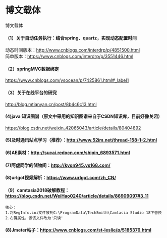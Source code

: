 # 博文载体
博文载体
#### （1）关于自动任务执行：结合spring、quartz，实现动态配置时间
动态时间版本：http://www.cnblogs.com/interdrp/p/4851500.html<br/>
简单版本：https://www.cnblogs.com/interdrp/p/3551446.html
#### （2）springMVC数据绑定
https://www.cnblogs.com/ysocean/p/7425861.html#_label1

#### （3）关于在线平台的研究
http://blog.mtianyan.cn/post/8b4c6c13.html

#### (4)java 知识图谱（原文中采用的知识图谱来自于CSDN知识库，目前好像关闭）
https://blog.csdn.net/weixin_42065043/article/details/80404892

#### (5)及时通讯站点学习（推荐）：http://www.52im.net/thread-158-1-2.html

#### (6)AE素材：http://sucai.redocn.com/shipin_6893571.html

#### (7)阿虚同学的储物间：http://kyon945.ys168.com/

#### (8)urlgot视频解析：https://www.urlgot.com/zh_CN/

#### （9）camtasia2018破解教程：https://blog.csdn.net/WeiHao0240/article/details/86909097#3_11
```
核心：
1.将RegInfo.ini文件放到C:\ProgramData\TechSmith\Camtasia Studio 18下替换
2.右键属性，该该文件改为'只读'
```

#### (8)Jmeter帖子：https://www.cnblogs.com/st-leslie/p/5185376.html

